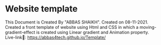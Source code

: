 # Website template
This Document is Created By "ABBAS SHAIKH".
Created on 08-11-2021.
Created a front template of website using Html and CSS in which a moving-gradient-effect is created using Linear gradient and Animation property.
Live-link🔗: https://abbas4tech.github.io/Template/
